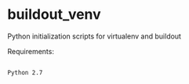 buildout_venv
=============

Python initialization scripts for virtualenv and buildout

Requirements:
~~~~~~~~~~~~~

Python 2.7
